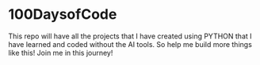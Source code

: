 # 100DaysofCode
This repo will have all the projects that I have created using PYTHON that I have learned and coded without the AI tools. So help me build more things like this! Join me in this journey!
